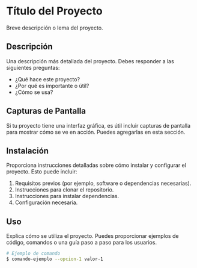 # Título del Proyecto

Breve descripción o lema del proyecto.

## Descripción

Una descripción más detallada del proyecto. Debes responder a las siguientes preguntas:

- ¿Qué hace este proyecto?
- ¿Por qué es importante o útil?
- ¿Cómo se usa?

## Capturas de Pantalla

Si tu proyecto tiene una interfaz gráfica, es útil incluir capturas de pantalla para mostrar cómo se ve en acción. Puedes agregarlas en esta sección.

## Instalación

Proporciona instrucciones detalladas sobre cómo instalar y configurar el proyecto. Esto puede incluir:

1. Requisitos previos (por ejemplo, software o dependencias necesarias).
2. Instrucciones para clonar el repositorio.
3. Instrucciones para instalar dependencias.
4. Configuración necesaria.

## Uso

Explica cómo se utiliza el proyecto. Puedes proporcionar ejemplos de código, comandos o una guía paso a paso para los usuarios.

```bash
# Ejemplo de comando
$ comando-ejemplo --opcion-1 valor-1
